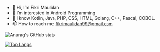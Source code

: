 - 👋 Hi, I’m Fikri Maulidan
- 👀 I’m interested in Android Programming
- 🌱 I know Kotlin, Java, PHP, CSS, HTML, Golang, C++, Pascal, COBOL. 
- 📫 How to reach me: fikrimaulidan99@gmail.com

<!---
fikrimaulidan99/fikrimaulidan99 is a ✨ special ✨ repository because its `README.md` (this file) appears on your GitHub profile.
You can click the Preview link to take a look at your changes.
--->
![Anurag's GitHub stats](https://github-readme-stats.vercel.app/api?username=fikrimaulidan99&theme=flag-india&show_icons=true)

[![Top Langs](https://github-readme-stats.vercel.app/api/top-langs/?username=fikrimaulidan99&theme=flag-india&layout=compact&langs_count=10)](https://github.com/fikrimaulidan99/github-readme-stats)
